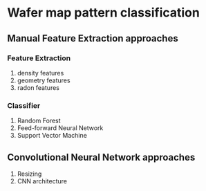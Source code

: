 # Wafer map pattern classification

## Manual Feature Extraction approaches

### Feature Extraction
1) density features
2) geometry features
3) radon features

### Classifier
1) Random Forest
2) Feed-forward Neural Network
3) Support Vector Machine

## Convolutional Neural Network approaches
1) Resizing
2) CNN architecture
